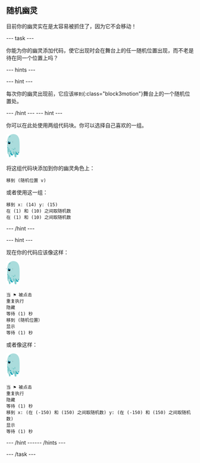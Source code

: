 ## 随机幽灵

目前你的幽灵实在是太容易被抓住了，因为它不会移动！

--- task ---

你能为你的幽灵添加代码，使它出现时会在舞台上的任一随机位置出现，而不老是待在同一个位置上吗？

--- hints ---

--- hint ---

每次你的幽灵出现前，它应该`移到`{:class="block3motion"}舞台上的一个随机位置处。

--- /hint --- --- hint ---

你可以在此处使用两组代码块。你可以选择自己喜欢的一组。

![幽灵角色](images/ghost-sprite.png)

将这组代码块添加到你的幽灵角色上：

```blocks3
移到 (随机位置 v)
```

或者使用这一组：

```blocks3
移到 x: (14) y: (15)
在 (1) 和 (10) 之间取随机数
在 (1) 和 (10) 之间取随机数
```

--- /hint ---

--- hint ---

现在你的代码应该像这样：

![幽灵角色](images/ghost-sprite.png)

```blocks3
当 ⚑ 被点击
重复执行
隐藏
等待 (1) 秒
移到 (随机位置）
显示
等待 (1) 秒
```

或者像这样：

![幽灵角色](images/ghost-sprite.png)

```blocks3
当 ⚑ 被点击
重复执行
隐藏
等待 (1) 秒
移到 x: (在 (-150) 和 (150) 之间取随机数) y: (在 (-150) 和 (150) 之间取随机数)
显示
等待 (1) 秒
```

--- /hint ------ /hints ---

--- /task ---